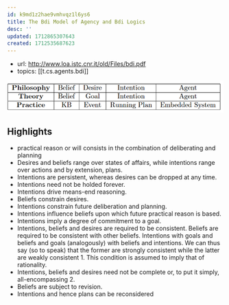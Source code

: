 ```yaml
---
id: k9md1z2hae9vmhvqz1l6ys6
title: The Bdi Model of Agency and Bdi Logics
desc: ''
updated: 1712865307643
created: 1712535687623
---
```


- url: http://www.loa.istc.cnr.it/old/Files/bdi.pdf
- topics: [[t.cs.agents.bdi]]

![](/assets/images/2024-04-07-17-33-09.png)

## Highlights

- practical reason or will consists in the combination of deliberating and planning
- Desires and beliefs range over states of affairs, while intentions range over actions and by extension, plans.
- Intentions are persistent, whereas desires can be dropped at any time.
- Intentions need not be holded forever.
- Intentions drive means-end reasoning.
- Beliefs constrain desires.
- Intentions constrain future deliberation and planning.
- Intentions influence beliefs upon which future practical reason is based.
- Intentions imply a degree of commitment to a goal.
- Intentions, beliefs and desires are required to be consistent. Beliefs are required to be consistent with other beliefs. Intentions with goals and beliefs and goals (analogously) with beliefs and intentions. We can thus say (so to speak) that the former are strongly consistent while the latter are weakly consistent 1. This condition is assumed to imply that of rationality.
- Intentions, beliefs and desires need not be complete or, to put it simply, all-encompassing 2.
- Beliefs are subject to revision.
- Intentions and hence plans can be reconsidered